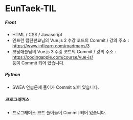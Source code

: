 # EunTaek-TIL

##### Front <br/>
- HTML / CSS / Javascript
- 인프런 캡틴판교님의 Vue.js 2 수강 코드의 Commit / 강의 주소 : https://www.inflearn.com/roadmaps/3
- 코딩애플님의 Vue.js 3 수강 코드의 Commit / 강의 주소 : https://codingapple.com/course/vue-js/ <br/>
  등이 Commit 되어 있습니다.
##### Python <br/>
- SWEA 연습문제 풀이가 Commit 되어 있습니다.

##### 프로그래머스 <br/>
- 프로그래머스 코드 풀이들이 Commit 되어 있습니다.

